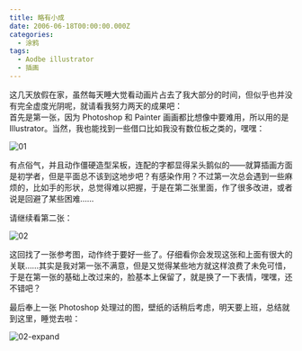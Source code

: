 ```yaml
---
title: 略有小成
date: 2006-06-18T00:00:00.000Z
categories:
  - 涂鸦
tags:
  - Aodbe illustrator
  - 插画
---
```


这几天放假在家，虽然每天睡大觉看动画片占去了我大部分的时间，但似乎也并没有完全虚度光阴呢，就请看我努力两天的成果吧：  
首先是第一张，因为 Photoshop 和 Painter 画画都比想像中要难用，所以用的是 Illustrator。当然，我也能找到一些借口比如我没有数位板之类的，嘿嘿：

![01](https://media.kaerozhi.com/2025/06/4d10496a21cc15568aa8ea66e320bdbc.webp)

有点俗气，并且动作僵硬造型呆板，连配的字都显得呆头鹅似的——就算插画方面是初学者，但是平面总不该到这地步吧？有感染作用？不过第一次总会遇到一些麻烦的，比如手的形状，总觉得难以把握，于是在第二张里面，作了很多改进，或者说是回避了某些困难……

请继续看第二张：

![02](https://media.kaerozhi.com/2025/06/5bf352e90220cd413baacb0acf98433c.webp)

这回找了一张参考图，动作终于要好一些了。仔细看你会发现这张和上面有很大的关联……其实是我对第一张不满意，但是又觉得某些地方就这样浪费了未免可惜，于是在第一张的基础上改过来的，脸基本上保留了，就是换了一下表情，嘿嘿，还不错吧？

最后奉上一张 Photoshop 处理过的图，壁纸的话稍后考虑，明天要上班，总结就到这里，睡觉去啦：

![02-expand](https://media.kaerozhi.com/2025/06/5a7c23431e265e8f0a57a45fcd10a1f3.webp)
